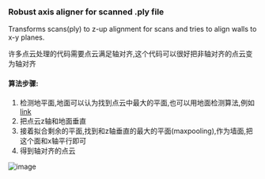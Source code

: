### Robust axis aligner for scanned .ply file
Transforms scans(ply) to z-up alignment for scans and tries to align walls to x-y planes.  

许多点云处理的代码需要点云满足轴对齐,这个代码可以很好把非轴对齐的点云变为轴对齐
#### 算法步骤:
1. 检测地平面,地面可以认为找到点云中最大的平面,也可以用地面检测算法,例如[link](https://github.com/AlaricYZB/patchwork-Ground_pointcloud_seg)
2. 把点云z轴和地面垂直
3. 接着拟合剩余的平面,找到和z轴垂直的最大的平面(maxpooling),作为墙面,把这个面和x轴平行即可
4. 得到轴对齐的点云


![image](https://github.com/user-attachments/assets/0ddad994-4237-4eb4-9461-f555df1e31a6)
